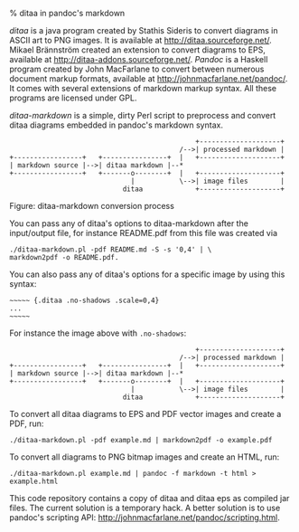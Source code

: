 % ditaa in pandoc's markdown

*ditaa* is a java program created by Stathis Sideris to convert diagrams in
ASCII art to PNG images. It is available at <http://ditaa.sourceforge.net/>.
Mikael Brännström created an extension to convert diagrams to EPS, available at
<http://ditaa-addons.sourceforge.net/>. *Pandoc* is a Haskell program created
by John MacFarlane to convert between numerous document markup formats,
available at <http://johnmacfarlane.net/pandoc/>. It comes with several extensions
of markdown markup syntax. All these programs are licensed under GPL.

*ditaa-markdown* is a simple, dirty Perl script to preprocess and convert ditaa
diagrams embedded in pandoc's markdown syntax.

~~~~~ {.ditaa}
                                              +--------------------+
                                          /-->| processed markdown |
+-----------------+   +----------------+  |   +--------------------+
| markdown source |-->| ditaa markdown |--*
+-----------------+   +-------o--------+  |   +--------------------+
                              |           \-->| image files        |
                            ditaa             +--------------------+
~~~~~

Figure: ditaa-markdown conversion process

You can pass any of ditaa's options to ditaa-markdown after the input/output
file, for instance README.pdf from this file was created via

    ./ditaa-markdown.pl -pdf README.md -S -s '0,4' | \
	markdown2pdf -o README.pdf.

You can also pass any of ditaa's options for a specific image by using this syntax:

~~~~~~
~~~~~ {.ditaa .no-shadows .scale=0,4}
...
~~~~~
~~~~~~

For instance the image above with `.no-shadows`:
 
~~~~~ {.ditaa .no-shadows}
                                              +--------------------+
                                          /-->| processed markdown |
+-----------------+   +----------------+  |   +--------------------+
| markdown source |-->| ditaa markdown |--*
+-----------------+   +-------o--------+  |   +--------------------+
                              |           \-->| image files        |
                            ditaa             +--------------------+
~~~~~

To convert all ditaa diagrams to EPS and PDF vector images and create a PDF,
run:

    ./ditaa-markdown.pl -pdf example.md | markdown2pdf -o example.pdf

To convert all diagrams to PNG bitmap images and create an HTML, run:

    ./ditaa-markdown.pl example.md | pandoc -f markdown -t html > example.html

This code repository contains a copy of ditaa and ditaa eps as compiled jar
files. The current solution is a temporary hack. A better solution is to use
pandoc's scripting API: <http://johnmacfarlane.net/pandoc/scripting.html>.

